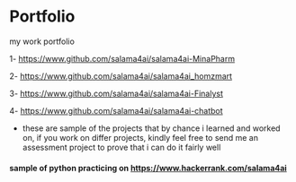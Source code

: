 # Portfolio
my work portfolio

1- https://www.github.com/salama4ai/salama4ai-MinaPharm

2- https://www.github.com/salama4ai/salama4ai_homzmart

3- https://www.github.com/salama4ai/salama4ai-Finalyst

4- https://www.github.com/salama4ai/salama4ai-chatbot

- these are sample of the projects that by chance i learned and worked on, if you work on differ projects, kindly feel free to send me an assessment project to prove that i can do it fairly well

#### sample of python practicing on https://www.hackerrank.com/salama4ai



